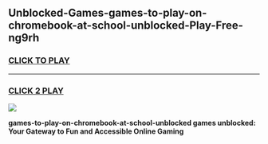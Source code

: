 
## Unblocked-Games-games-to-play-on-chromebook-at-school-unblocked-Play-Free-ng9rh
<h3>
<a href="https://premium76.site?title=games-to-play-on-chromebook-at-school-unblocked&ref=21A">CLICK TO PLAY</a></h3>
<hr>

<h3>
<a href="https://premium76.site?title=games-to-play-on-chromebook-at-school-unblocked&ref=21A">CLICK 2 PLAY</a>
  
</h3>

<a href="https://premium76.site?title=games-to-play-on-chromebook-at-school-unblocked&ref=21A"><img src="https://clearcache.store/games.png"></a>


**games-to-play-on-chromebook-at-school-unblocked games unblocked: Your Gateway to Fun and Accessible Online Gaming**
